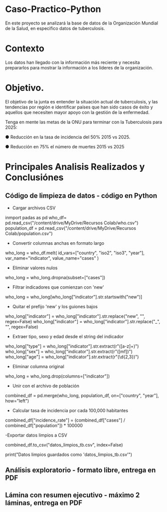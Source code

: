 # Caso-Practico-Python
En este proyecto se analizará la base de datos de la Organización Mundial de la Salud, en especifico datos de tuberculosis.
# Contexto
Los datos han llegado con la información más reciente y necesita prepararlos para mostrar la información a los líderes de la organización. 
# Objetivo.
El objetivo de la junta es entender la situación actual de tuberculosis, y las tendencias por región e identificar países que han sido casos de éxito y aquellos que necesiten mayor apoyo con la gestión de la enfermedad. 

Tenga en mente las metas de la ONU para terminar con la Tuberculosis para 2025: 

● Reducción en la tasa de incidencia del 50% 2015 vs 2025. 

● Reducción en 75% el número de muertes 2015 vs 2025

# Principales Analisis Realizados y Conclusiónes

## Código de limpieza de datos - código en Python 

- Cargar archivos CSV

inmport padas as pd
who_df= pd.read_csv("/content/drive/MyDrive/Recursos Colab/who.csv")
population_df = pd.read_csv("/content/drive/MyDrive/Recursos Colab/population.csv")

- Convertir columnas anchas en formato largo

who_long = who_df.melt(
    id_vars=["country", "iso2", "iso3", "year"],
    var_name="indicator",
    value_name="cases"
)

- Eliminar valores nulos
  
who_long = who_long.dropna(subset=["cases"])

- Filtrar indicadores que comienzan con 'new'
  
who_long = who_long[who_long["indicator"].str.startswith("new")]

- Quitar el prefijo 'new' y los guiones bajos
  
who_long["indicator"] = who_long["indicator"].str.replace("new", "", regex=False)
who_long["indicator"] = who_long["indicator"].str.replace("_", "", regex=False)

- Extraer tipo, sexo y edad desde el string del indicador
  
who_long["type"] = who_long["indicator"].str.extract(r"([a-z]+)")
who_long["sex"] = who_long["indicator"].str.extract(r"([mf])")
who_long["age"] = who_long["indicator"].str.extract(r"(\d{2,3})")

- Eliminar columna original
  
who_long = who_long.drop(columns=["indicator"])

- Unir con el archivo de población
  
combined_df = pd.merge(who_long, population_df, on=["country", "year"], how="left")

- Calcular tasa de incidencia por cada 100,000 habitantes
  
combined_df["incidence_rate"] = (combined_df["cases"] / combined_df["population"]) * 100000

-Exportar datos limpios a CSV

combined_df.to_csv("datos_limpios_tb.csv", index=False)

print("Datos limpios guardados como 'datos_limpios_tb.csv'")

## Análisis exploratorio - formato libre, entrega en PDF 

## Lámina con resumen ejecutivo - máximo 2 láminas, entrega en PDF

